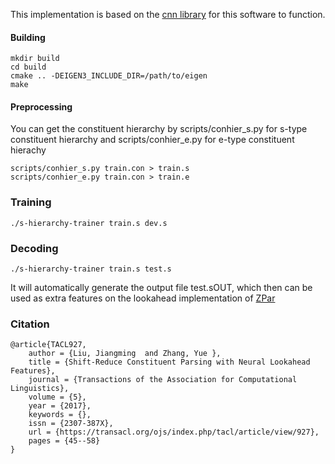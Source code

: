 This implementation is based on the [cnn library](https://github.com/clab/cnn-v1) for this software to function.

#### Building


    mkdir build
    cd build
    cmake .. -DEIGEN3_INCLUDE_DIR=/path/to/eigen
    make    


#### Preprocessing

You can get the constituent hierarchy by scripts/conhier_s.py for s-type constituent hierarchy and scripts/conhier_e.py for e-type constituent hierachy

    scripts/conhier_s.py train.con > train.s
    scripts/conhier_e.py train.con > train.e

### Training

    ./s-hierarchy-trainer train.s dev.s 

### Decoding

    ./s-hierarchy-trainer train.s test.s

It will automatically generate the output file test.sOUT, which then can be used as extra features on the lookahead implementation of [ZPar](https://github.com/SUTDNLP/ZPar)

### Citation

    @article{TACL927,
	    author = {Liu, Jiangming  and Zhang, Yue },
	    title = {Shift-Reduce Constituent Parsing with Neural Lookahead Features},
	    journal = {Transactions of the Association for Computational Linguistics},
	    volume = {5},
	    year = {2017},
	    keywords = {},
        issn = {2307-387X},
        url = {https://transacl.org/ojs/index.php/tacl/article/view/927},
        pages = {45--58}
    }
